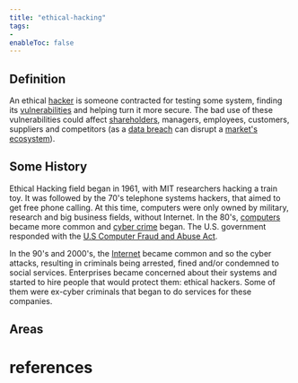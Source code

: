 ```yaml
---
title: "ethical-hacking"
tags:
- 
enableToc: false
---
```


## Definition
An ethical [hacker](notes/hacker.md) is someone contracted for testing some system, finding its [vulnerabilities](notes/vulnerability.md) and helping turn it more secure. The bad use of these vulnerabilities could affect [shareholders](notes/shareholders.md), managers, employees, customers, suppliers and competitors (as a [data breach](notes/data-breaches.md) can disrupt a [market's ecosystem](notes/market-ecosystem.md)).

## Some History
Ethical Hacking field began in 1961, with MIT researchers hacking a train toy. It was followed by the 70's telephone systems hackers, that aimed to get free phone calling. At this time, computers were only owned by military, research and big business fields, without Internet. In the 80's, [computers](notes/hosts.md) became more common and [cyber crime](notes/cyber-crime.md) began. The U.S. government responded with the [U.S Computer Fraud and Abuse Act](https://www.congress.gov/bill/99th-congress/house-bill/4718). 

In the 90's and 2000's, the [Internet](notes/internet.md) became common and so the cyber attacks, resulting in criminals being arrested, fined and/or condemned to social services. Enterprises became concerned about their systems and started to hire people that would protect them: ethical hackers. Some of them were ex-cyber criminals that began to do services for these companies.

## Areas


# references
